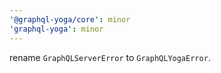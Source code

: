 ```yaml
---
'@graphql-yoga/core': minor
'graphql-yoga': minor
---
```


rename `GraphQLServerError` to `GraphQLYogaError`.
